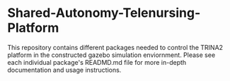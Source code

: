 # Shared-Autonomy-Telenursing-Platform
This repository contains different packages needed to control the TRINA2 platform in the constructed gazebo simulation enviornment. Please see each individual package's READMD.md file for more in-depth documentation and usage instructions.
